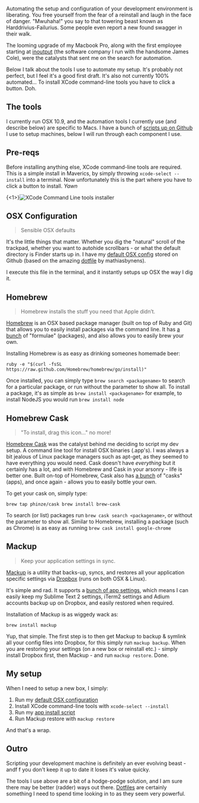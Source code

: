 Automating the setup and configuration of your development environment is liberating. You free yourself from the fear of a reinstall and laugh in the face of danger. "Mwuhaha!" you say to that towering beast known as Harddrivius-Failurius. Some people even report a new found swagger in their walk.


The looming upgrade of my Macbook Pro, along with the first employee starting at [inoutput](http://inoutput.io) (the software company I run with the handsome James Cole),  were the catalysts that sent me on the search for automation.

Below I talk about the tools I use to automate my setup. It's probably not perfect, but I feel it's a good first draft. It's also not currently 100% automated... To install XCode command-line tools you have to click a button. Doh.



## The tools
I currently run OSX 10.9, and the automation tools I currently use (and describe below) are specific to Macs. I have a bunch of [scripts up on Github](https://github.com/chrisrickard/laptop.osx) I use to setup machines, below I will run through each component I use.


## Pre-reqs
Before installing anything else, XCode command-line tools are required. This is a simple install in Maverics, by simply throwing `xcode-select --install` into a terminal. Now unfortunately this is the part where you have to click a button to install. *Yawn*

{<1>}![XCode Command Line tools installer](https://chrisrickard.s3.amazonaws.com/img/xcode-cmd-install.png)


## OSX Configuration
> Sensible OSX defaults

It's the little things that matter. Whether you dig the "natural" scroll of the trackpad, whether you want to autohide scrollbars - or what the default directory is Finder starts up in. I have my [default OSX config](https://github.com/chrisrickard/laptop.osx/blob/master/setup) stored on Github (based on the amazing [dotfile](https://github.com/mathiasbynens/dotfiles/blob/master/.osx) by mathiasbynens).

I execute this file in the terminal, and it instantly setups up OSX the way I dig it.


## Homebrew
> Homebrew installs the stuff you need that Apple didn’t.

[Homebrew](http://brew.sh/) is an OSX based package manager (built on top of Ruby and Git) that allows you to easily install packages via the command line.
It has [a bunch](https://github.com/Homebrew/homebrew/tree/master/Library/Formula) of "formulae" (packages), and also allows you to easily brew your own.

Installing Homebrew is as easy as drinking someones homemade beer:

`ruby -e "$(curl -fsSL https://raw.github.com/Homebrew/homebrew/go/install)"`

Once installed, you can simply type `brew search <packagename>` to search for a particular package, or run without the parameter to show all.
To install a package, it's as simple as `brew install <packagename>` for example, to install NodeJS you would run `brew install node`


## Homebrew Cask
> "To install, drag this icon..." no more!

[Homebrew Cask](https://github.com/phinze/homebrew-cask) was the catalyst behind me deciding to script my dev setup. A command line tool for install OSX binaries (.app's). I was always a bit jealous of Linux package managers such as apt-get, as they seemed to have everything you would need. Cask doesn't have *everything* but it certainly has a lot, and with Homebrew and Cask in your arsonry - life is better one.
Built on-top of Homebrew, Cask also has [a bunch](https://github.com/phinze/homebrew-cask/tree/master/Casks) of "casks" (apps), and once again - allows you to easily bottle your own.

To get your cask on, simply type:

`brew tap phinze/cask
brew install brew-cask`

To search (or list) packages run `brew cask search <packagename>`, or without the parameter to show all.
Similar to Homebrew, installing a package (such as Chrome) is as easy as running `brew cask install google-chrome`


## Mackup
> Keep your application settings in sync.

[Mackup](https://github.com/lra/mackup) is a utility that backs-up, syncs, and restores all your application specific settings via [Dropbox](https://www.dropbox.com/) (runs on both OSX & Linux).

It's simple and rad. It supports a [bunch of app settings](https://github.com/lra/mackup#supported-applications), which means I can easily keep my Sublime Text 2 settings, iTerm2 settings and Adium accounts backup up on Dropbox, and easily restored when required.

Installation of Mackup is as wiggedy wack as:

`brew install mackup`

Yup, that simple. The first step is to then get Mackup to backup & symlink all your config files into Dropbox, for this simply run `mackup backup`.
When you are restoring your settings (on a new box or reinstall etc.) - simply install Dropbox first, then Mackup - and run `mackup restore`. Done.


## My setup
When I need to setup a new box, I simply:

1. Run my [default OSX configuration](https://github.com/chrisrickard/laptop.osx/blob/master/setup)
2. Install XCode command-line tools with `xcode-select --install`
3. Run my [app install script](https://github.com/chrisrickard/laptop.osx/blob/master/install)
4. Run Mackup restore with `mackup restore`

And that's a wrap.

## Outro

Scripting your development machine is definitely an ever evolving beast - andf f you don't keep it up to date it loses it's value quicky.

The tools I use above are a bit of a hodge-podge solution, and I am sure there may be better (radder) ways out there. [Dotfiles](http://dotfiles.github.io/) are certainly something I need to spend time looking in to as they seem very powerful.